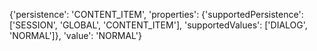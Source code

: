 {'persistence': 'CONTENT_ITEM', 'properties': {'supportedPersistence': ['SESSION', 'GLOBAL', 'CONTENT_ITEM'], 'supportedValues': ['DIALOG', 'NORMAL']}, 'value': 'NORMAL'}
